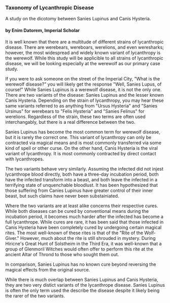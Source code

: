 ### Taxonomy of Lycanthropic Disease

A study on the dicotomy between Sanies Lupinus and Canis Hysteria.

#### by Enim Datorem, Imperial Scholar 

It is well known that there are a multitude of different strains of lycanthropic disease. There are werebears, wereboars, werelions, and even weresharks; however, the most widespread and widely known variant of lycanthropy is the werewolf. While this study will be applicible to all strains of lycanthropic disease, we will be looking especially at the werewolf as our primary case study.

If you were to ask someone on the street of the Imperial City, "What is the werewolf disease?" you will likely get the response "Well, Sanies Lupus, of course!" While Sanies Lupinus is a werewolf disease, it is not the only one. There are two variants of the disease: Sanies Lupinus and the lesser known Canis Hysteria. Depending on the strain of lycanthropy, you may hear these same variants referred to as anything from "Ursus Hysteria" and "Sanies Ursinus" for werebears to "Felis Hysteria" and "Sanies Felinus" for werelions. Regardless of the strain, these two terms are often used interchangably, but there is a real difference between the two.

Sanies Lupinus has become the most common term for werewolf disease, but it is rarely the correct one. This variant of lycanthropy can only be contracted via magical means and is most commonly transferred via some kind of spell or other curse. On the other hand, Canis Hysteria is the viral variant of lycanthropy. It is most commonly contracted by direct contact with lycanthropes.

The two variants behave very similarly. Assuming the infected did not injest lycanthrope blood directly, both have a three-day incubation period, both have the infected transform into a beast, and both leave the infected in a terrifying state of unquenchable bloodlust. It has been hypothesized that those suffering from Canies Lupinus have greater control of their inner beast, but such claims have never been substainiated.

Where the two variants are at least alike concerns their respective cures. While both diseases can be cured by conventional means during the incubation period, it becomes much harder after the infected has become a full lycanthrope. While cures are rare, it has been said that those infected in Canis Hysteria have been completely cured by undergoing certain magical rites. The most well-known of these rites is that of the "Rite of the Wolf-Giver." However, much about the rite is still shrouded in mystery. During Hiricne's Great Hunt of Solstheim in the Third Era, it was well-known that a group of Glenmoril Witches would often offer to perform this rite at the ancient Altar of Thrond to those who sought them out.

In comparison, Sanies Lupinus has no known cure beyond reversing the magical effects from the original source.

While there is much overlap between Sanies Lupinus and Canis Hysteria, they are two very distict variants of the lycanthrope disease. Sanies Lupinus is often the only term used the describe the disease despite it likely being the rarer of the two variants.
